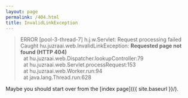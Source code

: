 ```yaml
---
layout: page
permalink: /404.html
title: InvalidLinkException
---
```


<blockquote>
ERROR [pool-3-thread-7] h.j.w.Servlet: Request processing failed<br>
Caught hu.juzraai.web.InvalidLinkException: <strong>Requested page not found (HTTP 404)</strong><br>
&nbsp;&nbsp;at hu.juzraai.web.Dispatcher.lookupController:79<br>
&nbsp;&nbsp;at hu.juzraai.web.Servlet.processRequest:153<br>
&nbsp;&nbsp;at hu.juzraai.web.Worker.run:94<br>
&nbsp;&nbsp;at java.lang.Thread.run:628<br>
</blockquote>

Maybe you should start over from the [index page]({{ site.baseurl }}/).

